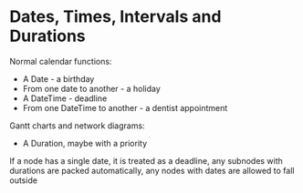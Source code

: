 # Dates, Times, Intervals and Durations

Normal calendar functions:
- A Date - a birthday
- From one date to another - a holiday
- A DateTime - deadline
- From one DateTime to another - a dentist appointment

Gantt charts and network diagrams:
- A Duration, maybe with a priority


If a node has a single date, it is treated as a deadline, any subnodes with durations are packed automatically, any nodes with dates are allowed to fall outside